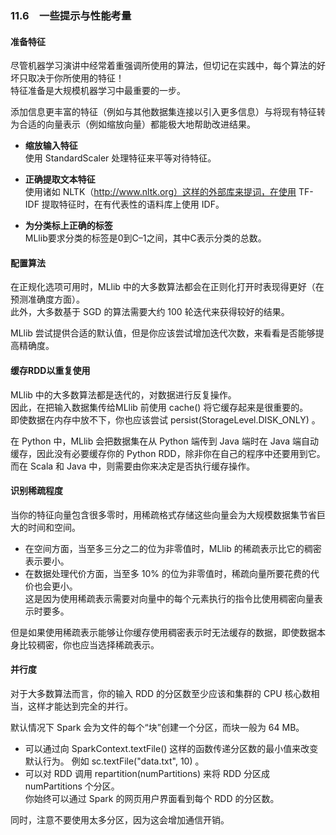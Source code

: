 ### 11.6　一些提示与性能考量 ###
#### 准备特征
尽管机器学习演讲中经常着重强调所使用的算法，但切记在实践中，每个算法的好坏只取决于你所使用的特征！  
特征准备是大规模机器学习中最重要的一步。  

添加信息更丰富的特征（例如与其他数据集连接以引入更多信息）与将现有特征转为合适的向量表示（例如缩放向量）都能极大地帮助改进结果。
-   **缩放输入特征**  
使用 StandardScaler 处理特征来平等对待特征。

-   **正确提取文本特征**   
使用诸如 NLTK（http://www.nltk.org）这样的外部库来提词，在使用 TF-IDF 提取特征时，在有代表性的语料库上使用 IDF。
-   **为分类标上正确的标签**  
MLlib要求分类的标签是0到C–1之间，其中C表示分类的总数。

#### 配置算法
在正规化选项可用时，MLlib 中的大多数算法都会在正则化打开时表现得更好（在预测准确度方面）。  
此外，大多数基于 SGD 的算法需要大约 100 轮迭代来获得较好的结果。

MLlib 尝试提供合适的默认值，但是你应该尝试增加迭代次数，来看看是否能够提高精确度。  

#### 缓存RDD以重复使用
MLlib 中的大多数算法都是迭代的，对数据进行反复操作。  
因此，在把输入数据集传给MLlib 前使用 cache() 将它缓存起来是很重要的。  
即使数据在内存中放不下，你也应该尝试 persist(StorageLevel.DISK_ONLY) 。

在 Python 中，MLlib 会把数据集在从 Python 端传到 Java 端时在 Java 端自动缓存，因此没有必要缓存你的 Python RDD，除非你在自己的程序中还要用到它。  
而在 Scala 和 Java 中，则需要由你来决定是否执行缓存操作。

#### 识别稀疏程度
当你的特征向量包含很多零时，用稀疏格式存储这些向量会为大规模数据集节省巨大的时间和空间。  
-   在空间方面，当至多三分之二的位为非零值时，MLlib 的稀疏表示比它的稠密表示要小。  
-   在数据处理代价方面，当至多 10% 的位为非零值时，稀疏向量所要花费的代价也会更小。  
这是因为使用稀疏表示需要对向量中的每个元素执行的指令比使用稠密向量表示时要多。  

但是如果使用稀疏表示能够让你缓存使用稠密表示时无法缓存的数据，即使数据本身比较稠密，你也应当选择稀疏表示。

#### 并行度
对于大多数算法而言，你的输入 RDD 的分区数至少应该和集群的 CPU 核心数相当，这样才能达到完全的并行。  

  
默认情况下 Spark 会为文件的每个“块”创建一个分区，而块一般为 64 MB。  
-   可以通过向 SparkContext.textFile() 这样的函数传递分区数的最小值来改变默认行为。
例如 sc.textFile("data.txt", 10) 。  
-   可以对 RDD 调用 repartition(numPartitions) 来将 RDD 分区成 numPartitions 个分区。  
你始终可以通过 Spark 的网页用户界面看到每个 RDD 的分区数。  

同时，注意不要使用太多分区，因为这会增加通信开销。